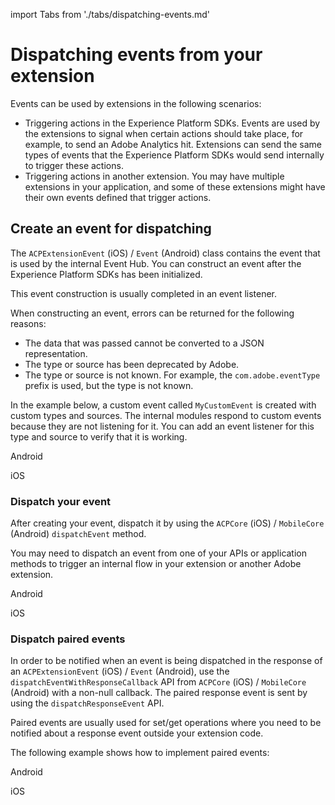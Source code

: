 import Tabs from './tabs/dispatching-events.md'

# Dispatching events from your extension

Events can be used by extensions in the following scenarios:

* Triggering actions in the Experience Platform SDKs. Events are used by the extensions to signal when certain actions should take place, for example, to send an Adobe Analytics hit. Extensions can send the same types of events that the Experience Platform SDKs would send internally to trigger these actions.
* Triggering actions in another extension. You may have multiple extensions in your application, and some of these extensions might have their own events defined that trigger actions.

## Create an event for dispatching

The `ACPExtensionEvent` (iOS) / `Event` (Android) class contains the event that is used by the internal Event Hub. You can construct an event after the Experience Platform SDKs has been initialized.

<InlineAlert variant="info" slots="text"/>

This event construction is usually completed in an event listener.

When constructing an event, errors can be returned for the following reasons:

* The data that was passed cannot be converted to a JSON representation.
* The type or source has been deprecated by Adobe.
* The type or source is not known. For example, the `com.adobe.eventType` prefix is used, but the type is not known.

In the example below, a custom event called `MyCustomEvent` is created with custom types and sources. The internal modules respond to custom events because they are not listening for it. You can add an event listener for this type and source to verify that it is working.

<TabsBlock orientation="horizontal" slots="heading, content" repeat="2"/>

Android

<Tabs query="platform=android&task=create"/>

iOS

<Tabs query="platform=ios&task=create"/>

### Dispatch your event

After creating your event, dispatch it by using the `ACPCore` (iOS) / `MobileCore` (Android) `dispatchEvent` method.

You may need to dispatch an event from one of your APIs or application methods to trigger an internal flow in your extension or another Adobe extension.

<TabsBlock orientation="horizontal" slots="heading, content" repeat="2"/>

Android

<Tabs query="platform=android&task=dispatch"/>

iOS

<Tabs query="platform=ios&task=dispatch"/>

### Dispatch paired events

In order to be notified when an event is being dispatched in the response of an `ACPExtensionEvent` (iOS) / `Event` (Android), use the `dispatchEventWithResponseCallback` API from `ACPCore` (iOS) / `MobileCore` (Android) with a non-null callback. The paired response event is sent by using the `dispatchResponseEvent` API.

<InlineAlert variant="info" slots="text"/>

Paired events are usually used for set/get operations where you need to be notified about a response event outside your extension code.

The following example shows how to implement paired events:

<TabsBlock orientation="horizontal" slots="heading, content" repeat="2"/>

Android

<Tabs query="platform=android&task=dispatch-paired"/>

iOS

<Tabs query="platform=ios&task=dispatch-paired"/>

